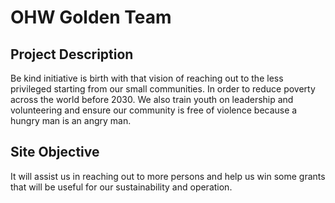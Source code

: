 # OHW Golden Team

## Project Description
Be kind initiative is birth with that vision of reaching out to the less privileged starting from our small communities. In order to reduce poverty across the world before 2030. We also train youth on leadership and volunteering and ensure our community is free of violence because a hungry man is an angry man.

## Site Objective
It will assist us in reaching out to more persons and help us win some grants that will be useful for our sustainability and operation.